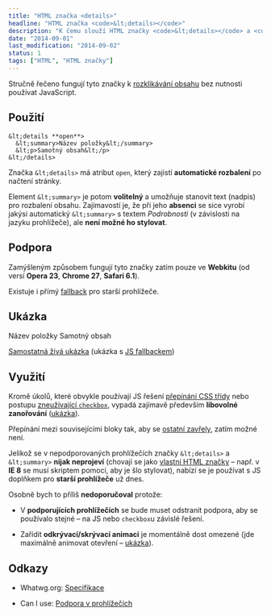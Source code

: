 ```yaml
---
title: "HTML značka <details>"
headline: "HTML značka <code>&lt;details></code>"
description: "K čemu slouží HTML značky <code>&lt;details></code> a <code>&lt;summary></code>."
date: "2014-09-01"
last_modification: "2014-09-02"
status: 1
tags: ["HTML", "HTML značky"]
---
```


Stručně řečeno fungují tyto značky k [rozklikávání obsahu](/prepinani-vzhledu) bez nutnosti používat JavaScript.

## Použití

```
&lt;details **open**>
  &lt;summary>Název položky&lt;/summary>
  &lt;p>Samotný obsah&lt;/p>
&lt;/details>
```

Značka `&lt;details>` má atribut `open`, který zajistí **automatické rozbalení** po načtení stránky.

Element `&lt;summary>` je potom **volitelný** a umožňuje stanovit text (nadpis) pro rozbalení obsahu. Zajímavostí je, že při jeho **absenci** se sice vyrobí jakýsi automatický `&lt;summary>` s textem *Podrobnosti* (v závislosti na jazyku prohlížeče), ale **není možné ho stylovat**.

## Podpora

Zamýšleným způsobem fungují tyto značky zatím pouze ve **Webkitu** (od versí **Opera 23**, **Chrome 27**, **Safari 6.1**).

Existuje i přímý [fallback](https://gist.github.com/remy/370590) pro starší prohlížeče.

## Ukázka

  Název položky
  Samotný obsah

[Samostatná živá ukázka](http://kod.djpw.cz/zifb) (ukázka s [JS fallbackem](http://kod.djpw.cz/ajfb))

## Využití

Kromě úkolů, které obvykle používají JS řešení [přepínání CSS třídy](/prepinani-trid) nebo postupu [zneužívající `checkbox`](/css-rozbalovani), vypadá zajímavě především **libovolné zanořování** ([ukázka](http://kod.djpw.cz/bjfb)).

Přepínání mezi souvisejícími bloky tak, aby se [ostatní zavřely](/zobrazit-skryt#rozklikavani), zatím možné není.

Jelikož se v nepodporovaných prohlížečích značky `&lt;details>` a `&lt;summary>` **nijak neprojeví** (chovají se jako [vlastní HTML značky](/vlastni-html-znacky) – např. v **IE 8** se musí skriptem pomoci, aby je šlo stylovat), nabízí se je používat s JS doplňkem pro **starší prohlížeče** už dnes.

Osobně bych to příliš **nedoporučoval** protože:

  - V **podporujících prohlížečích** se bude muset odstranit podpora, aby se používalo stejné – na JS nebo `checkbox`u závislé řešení.

  - Zařídit **odkrývací/skrývací animaci** je momentálně dost omezené (jde maximálně animovat otevření – [ukázka](http://kod.djpw.cz/cjfb)).

## Odkazy

  - Whatwg.org: [Specifikace](http://www.whatwg.org/specs/web-apps/current-work/multipage/forms.html#the-details-element)

  - Can I use: [Podpora v prohlížečích](http://caniuse.com/#feat=details)